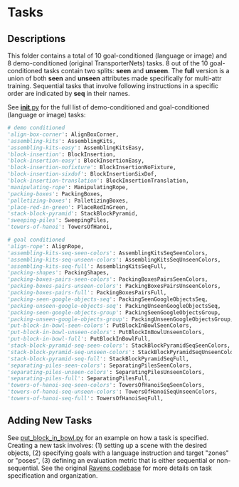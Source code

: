 # Tasks

## Descriptions

This folder contains a total of 10 goal-conditioned (language or image) and 8 demo-conditioned (original TransporterNets) tasks. 8 out of the 10 goal-conditioned tasks contain two splits: **seen** and **unseen**. The **full** version is a union of both **seen** and **unseen** attributes made specifically for multi-attr training. Sequential tasks that involve following instructions in a specific order are indicated by **seq** in their names.

See [__init__.py](__init__.py) for the full list of demo-conditioned and goal-conditioned (language or image) tasks:

```python
# demo conditioned
'align-box-corner': AlignBoxCorner,
'assembling-kits': AssemblingKits,
'assembling-kits-easy': AssemblingKitsEasy,
'block-insertion': BlockInsertion,
'block-insertion-easy': BlockInsertionEasy,
'block-insertion-nofixture': BlockInsertionNoFixture,
'block-insertion-sixdof': BlockInsertionSixDof,
'block-insertion-translation': BlockInsertionTranslation,
'manipulating-rope': ManipulatingRope,
'packing-boxes': PackingBoxes,
'palletizing-boxes': PalletizingBoxes,
'place-red-in-green': PlaceRedInGreen,
'stack-block-pyramid': StackBlockPyramid,
'sweeping-piles': SweepingPiles,
'towers-of-hanoi': TowersOfHanoi,

# goal conditioned
'align-rope': AlignRope,
'assembling-kits-seq-seen-colors': AssemblingKitsSeqSeenColors,
'assembling-kits-seq-unseen-colors': AssemblingKitsSeqUnseenColors,
'assembling-kits-seq-full': AssemblingKitsSeqFull,
'packing-shapes': PackingShapes,
'packing-boxes-pairs-seen-colors': PackingBoxesPairsSeenColors,
'packing-boxes-pairs-unseen-colors': PackingBoxesPairsUnseenColors,
'packing-boxes-pairs-full': PackingBoxesPairsFull,
'packing-seen-google-objects-seq': PackingSeenGoogleObjectsSeq,
'packing-unseen-google-objects-seq': PackingUnseenGoogleObjectsSeq,
'packing-seen-google-objects-group': PackingSeenGoogleObjectsGroup,
'packing-unseen-google-objects-group': PackingUnseenGoogleObjectsGroup,
'put-block-in-bowl-seen-colors': PutBlockInBowlSeenColors,
'put-block-in-bowl-unseen-colors': PutBlockInBowlUnseenColors,
'put-block-in-bowl-full': PutBlockInBowlFull,
'stack-block-pyramid-seq-seen-colors': StackBlockPyramidSeqSeenColors,
'stack-block-pyramid-seq-unseen-colors': StackBlockPyramidSeqUnseenColors,
'stack-block-pyramid-seq-full': StackBlockPyramidSeqFull,
'separating-piles-seen-colors': SeparatingPilesSeenColors,
'separating-piles-unseen-colors': SeparatingPilesUnseenColors,
'separating-piles-full': SeparatingPilesFull,
'towers-of-hanoi-seq-seen-colors': TowersOfHanoiSeqSeenColors,
'towers-of-hanoi-seq-unseen-colors': TowersOfHanoiSeqUnseenColors,
'towers-of-hanoi-seq-full': TowersOfHanoiSeqFull,
```

## Adding New Tasks

See [put_block_in_bowl.py](put_block_in_bowl.py) for an example on how a task is specified. Creating a new task involves: (1) setting up a scene with the desired objects, (2) specifying goals with a language instruction and target "zones" or "poses", (3) defining an evaluation metric that is either sequential or non-sequential. See the original [Ravens codebase](https://github.com/google-research/ravens) for more details on task specification and organization.